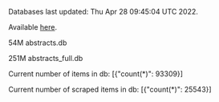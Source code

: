 Databases last updated: Thu Apr 28 09:45:04 UTC 2022. 

Available [here](https://github.com/cbeauhilton/ash-db/releases).


54M	abstracts.db

251M	abstracts_full.db

Current number of items in db:
[{"count(*)": 93309}]

Current number of scraped items in db:
[{"count(*)": 25543}]
